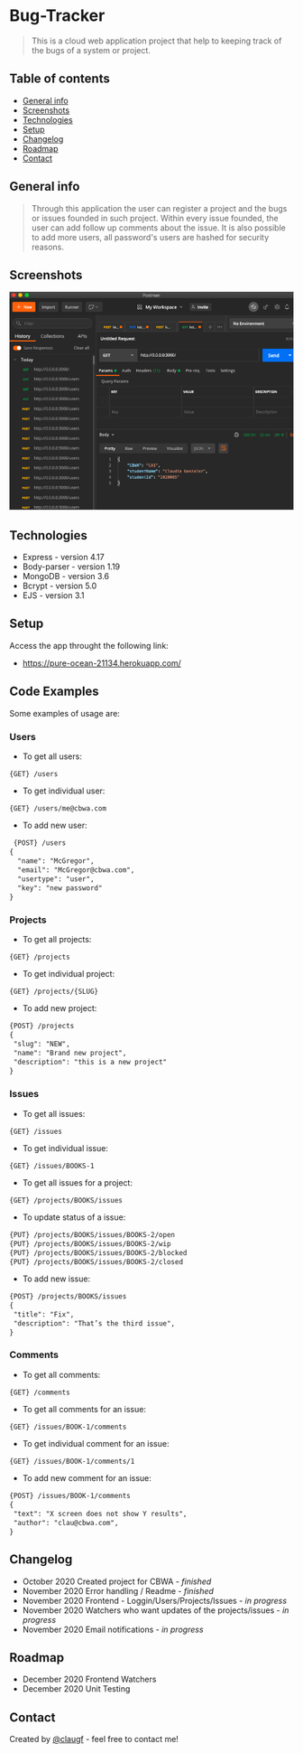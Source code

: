 # Bug-Tracker
> This is a cloud web application project that help to keeping track of the bugs of a system or project. 

## Table of contents
* [General info](#general-info)
* [Screenshots](#screenshots)
* [Technologies](#technologies)
* [Setup](#setup)
* [Changelog](#changelog)
* [Roadmap](#roadmap)
* [Contact](#contact)

## General info
> Through this application the user can register a project and the bugs or issues founded in such project. Within every issue founded, the user can add follow up comments about the issue. It is also possible to add more users, all password's users are hashed for security reasons. 

## Screenshots
![Example screenshot](./img/screenshot.png)

## Technologies
* Express - version 4.17
* Body-parser - version 1.19
* MongoDB - version 3.6
* Bcrypt - version 5.0
* EJS - version 3.1

## Setup
Access the app throught the following link:
* https://pure-ocean-21134.herokuapp.com/

## Code Examples
Some examples of usage are:
### Users
* To get all users:
```
{GET} /users
```
* To get individual user:
```
{GET} /users/me@cbwa.com
```
* To add new user:
```
 {POST} /users
{
  "name": "McGregor",
  "email": "McGregor@cbwa.com", 
  "usertype": "user",
  "key": "new password"
}
```
### Projects
* To get all projects:
```
{GET} /projects
```
* To get individual project:
```
{GET} /projects/{SLUG}
```
* To add new project:
```
{POST} /projects
{
 "slug": "NEW",
 "name": "Brand new project",
 "description": "this is a new project" 
}
```
### Issues
* To get all issues:
```
{GET} /issues
```
* To get individual issue:
```
{GET} /issues/BOOKS-1
```
* To get all issues for a project:
```
{GET} /projects/BOOKS/issues
```
* To update status of a issue:
```
{PUT} /projects/BOOKS/issues/BOOKS-2/open
{PUT} /projects/BOOKS/issues/BOOKS-2/wip 
{PUT} /projects/BOOKS/issues/BOOKS-2/blocked 
{PUT} /projects/BOOKS/issues/BOOKS-2/closed
```
* To add new issue:
```
{POST} /projects/BOOKS/issues
{
 "title": "Fix",
 "description": "That’s the third issue", 
}
```
### Comments
* To get all comments:
```
{GET} /comments
```
* To get all comments for an issue:
```
{GET} /issues/BOOK-1/comments
```
* To get individual comment for an issue:
```
{GET} /issues/BOOK-1/comments/1
```
* To add new comment for an issue:
```
{POST} /issues/BOOK-1/comments
{
 "text": "X screen does not show Y results",
 "author": "clau@cbwa.com", 
}
```

## Changelog
* October 2020 Created project for CBWA - _finished_
* November 2020 Error handling / Readme - _finished_
* November 2020 Frontend - Loggin/Users/Projects/Issues - _in progress_
* November 2020 Watchers who want updates of the projects/issues - _in progress_
* November 2020 Email notifications - _in progress_

## Roadmap
* December 2020 Frontend Watchers
* December 2020 Unit Testing

## Contact
Created by [@claugf](mailto:claudiagf_7@hotmail.com) - feel free to contact me!
